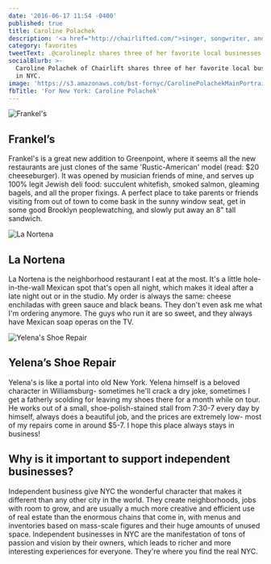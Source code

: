 ```yaml
---
date: '2016-06-17 11:54 -0400'
published: true
title: Caroline Polachek
description: '<a href="http://chairlifted.com/">singer, songwriter, and producer</a>'
category: favorites
tweetText: .@carolineplz shares three of her favorite local businesses in NYC
socialBlurb: >-
  Caroline Polachek of Chairlift shares three of her favorite local businesses
  in NYC.
image: 'https://s3.amazonaws.com/bst-fornyc/CarolinePolachekMainPortrait.jpg'
fbTitle: 'For New York: Caroline Polachek'
---
```

![Frankel's](https://s3.amazonaws.com/bst-fornyc/CarolinePolachekFrankels.jpg)

## Frankel’s

Frankel's is a great new addition to Greenpoint, where it seems all the new restaurants are just clones of the same 'Rustic-American' model (read: $20 cheeseburger). It was opened by musician friends of mine, and serves up 100% legit Jewish deli food: succulent whitefish, smoked salmon, gleaming bagels, and all the proper fixings. A perfect place to take parents or friends visiting from out of town to come bask in the sunny window seat, get in some good Brooklyn peoplewatching, and slowly put away an 8" tall sandwich.

![La Nortena](https://s3.amazonaws.com/bst-fornyc/CarolinePolachekLaTaqueriaNortena.jpg)

## La Nortena

La Nortena is the neighborhood restaurant I eat at the most. It's a little hole-in-the-wall Mexican spot that's open all night, which makes it ideal after a late night out or in the studio. My order is always the same: cheese enchiladas with green sauce and black beans. They don't even ask me what I'm ordering anymore. The guys who run it are so sweet, and they always have Mexican soap operas on the TV.

![Yelena's Shoe Repair](https://s3.amazonaws.com/bst-fornyc/CarolinePolachekYelenasShoeRepair.jpg)

## Yelena’s Shoe Repair

Yelena's is like a portal into old New York. Yelena himself is a beloved character in Williamsburg- sometimes he'll crack a dry joke, sometimes I get a fatherly scolding for leaving my shoes there for a month while on tour. He works out of a small, shoe-polish-stained stall from 7:30-7 every day by himself, always does a beautiful job, and the prices are extremely low- most of my repairs come in around $5-7. I hope this place always stays in business!

## Why is it important to support independent businesses?

Independent business give NYC the wonderful character that makes it different than any other city in the world. They create neighborhoods, jobs with room to grow, and are usually a much more creative and efficient use of real estate than the enormous chains that come in, with menus and inventories based on mass-scale figures and their huge amounts of unused space. Independent businesses in NYC are the manifestation of tons of passion and vision by their owners, which leads to richer and more interesting experiences for everyone. They're where you find the real NYC.
